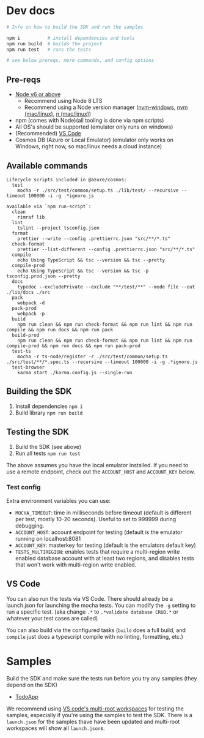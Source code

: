 # Dev docs

```bash
# Info on how to build the SDK and run the samples

npm i          # install dependencies and tools
npm run build  # builds the project
npm run test   # runs the tests

# see below prereqs, more commands, and config options
```

## Pre-reqs

- [Node v6 or above](https://nodejs.org/en/)
  - Recommend using Node 8 LTS
  - Recommend using a Node version manager ([nvm-windows](https://github.com/coreybutler/nvm-windows/releases), [nvm (mac/linux)](https://github.com/creationix/nvm/), [n (mac/linux)](https://github.com/tj/n))
- npm (comes with Node)(all tooling is done via npm scripts)
- All OS's should be supported (emulator only runs on windows)
- (Recommended) [VS Code](https://code.visualstudio.com/)
- Cosmos DB (Azure or Local Emulator) (emulator only works on Windows, right now, so mac/linux needs a cloud instance)

## Available commands

```
Lifecycle scripts included in @azure/cosmos:
  test
    mocha -r ./src/test/common/setup.ts ./lib/test/ --recursive --timeout 100000 -i -g .*ignore.js

available via `npm run-script`:
  clean
    rimraf lib
  lint
    tslint --project tsconfig.json
  format
    prettier --write --config .prettierrc.json "src/**/*.ts"
  check-format
    prettier --list-different --config .prettierrc.json "src/**/*.ts"
  compile
    echo Using TypeScript && tsc --version && tsc --pretty
  compile-prod
    echo Using TypeScript && tsc --version && tsc -p tsconfig.prod.json --pretty
  docs
    typedoc --excludePrivate --exclude "**/test/**" --mode file --out ./lib/docs ./src
  pack
    webpack -d
  pack-prod
    webpack -p
  build
    npm run clean && npm run check-format && npm run lint && npm run compile && npm run docs && npm run pack
  build-prod
    npm run clean && npm run check-format && npm run lint && npm run compile-prod && npm run docs && npm run pack-prod
  test-ts
    mocha -r ts-node/register -r ./src/test/common/setup.ts ./src/test/**/*.spec.ts --recursive --timeout 100000 -i -g .*ignore.js
  test-browser
    karma start ./karma.config.js --single-run
```

## Building the SDK

1. Install dependencies `npm i`
2. Build library `npm run build`

## Testing the SDK

1. Build the SDK (see above)
2. Run all tests `npm run test`

The above assumes you have the local emulator installed. If you need to use a remote endpoint, check out the `ACCOUNT_HOST` and `ACCOUNT_KEY` below.

### Test config

Extra environment variables you can use:

- `MOCHA_TIMEOUT`: time in milliseconds before timeout (default is different per test, mostly 10-20 seconds). Useful to set to 999999 during debugging.
- `ACCOUNT_HOST`: account endpoint for testing (default is the emulator running on localhost:8081
- `ACCOUNT_KEY`: masterkey for testing (default is the emulators default key)
- `TESTS_MULTIREGION`: enables tests that require a multi-region write enabled database account with at least two regions, and disables tests that won't work with multi-region write enabled.

## VS Code

You can also run the tests via VS Code. There should already be a launch.json for launching the mocha tests. You can modify the `-g` setting to run a specific test. (aka change `.*` to `.*validate database CRUD.*` or whatever your test cases are called)

You can also build via the configured tasks (`build` does a full build, and `compile` just does a typescript compile with no linting, formatting, etc.)

# Samples

Build the SDK and make sure the tests run before you try any samples (they depend on the SDK)

- [TodoApp](./samples/TodoApp)

We recommend using [VS code's multi-root workspaces](https://code.visualstudio.com/docs/editor/multi-root-workspaces) for testing the samples, especially if you're using the samples to test the SDK. There is a `launch.json` for the samples thave have been updated and multi-root workspaces will show all `launch.json`s.
